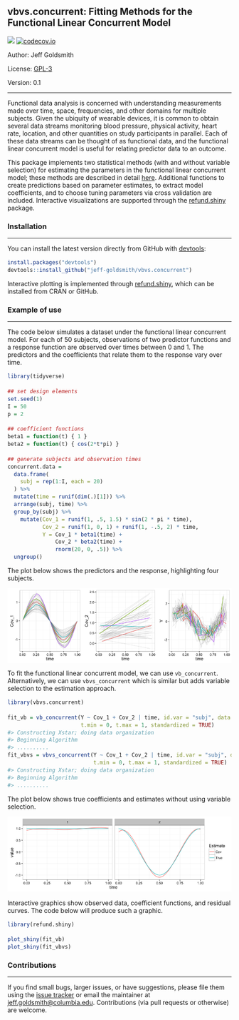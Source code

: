 
<!-- README.md is generated from README.Rmd. Please edit that file -->
vbvs.concurrent: Fitting Methods for the Functional Linear Concurrent Model
---------------------------------------------------------------------------

[![](https://travis-ci.org/jeff-goldsmith/vbvs.concurrent.svg?branch=master)](https://travis-ci.org/jeff-goldsmith/vbvs.concurrent) [![codecov.io](https://codecov.io/gh/jeff-goldsmith/vbvs.concurrent/coverage.svg?branch=master)](https://codecov.io/gh/jeff-goldsmith/vbvs.concurrent?branch=master)

Author: Jeff Goldsmith

License: [GPL-3](https://opensource.org/licenses/GPL-3.0)

Version: 0.1

------------------------------------------------------------------------

Functional data analysis is concerned with understanding measurements made over time, space, frequencies, and other domains for multiple subjects. Given the ubiquity of wearable devices, it is common to obtain several data streams monitoring blood pressure, physical activity, heart rate, location, and other quantities on study participants in parallel. Each of these data streams can be thought of as functional data, and the functional linear concurrent model is useful for relating predictor data to an outcome.

This package implements two statistical methods (with and without variable selection) for estimating the parameters in the functional linear concurrent model; these methods are described in detail [here](http://jeffgoldsmith.com/Downloads/VBVS.pdf). Additional functions to create predictions based on parameter estimates, to extract model coefficients, and to choose tuning parameters via cross validation are included. Interactive visualizations are supported through the [refund.shiny](https://github.com/refunders/refund.shiny) package.

### Installation

------------------------------------------------------------------------

You can install the latest version directly from GitHub with [devtools](https://github.com/hadley/devtools):

``` r
install.packages("devtools")
devtools::install_github("jeff-goldsmith/vbvs.concurrent")
```

Interactive plotting is implemented through [refund.shiny](https://github.com/refunders/refund.shiny), which can be installed from CRAN or GitHub.

### Example of use

------------------------------------------------------------------------

The code below simulates a dataset under the functional linear concurrent model. For each of 50 subjects, observations of two predictor functions and a response function are observed over times between 0 and 1. The predictors and the coefficients that relate them to the response vary over time.

``` r
library(tidyverse)

## set design elements
set.seed(1)
I = 50
p = 2

## coefficient functions
beta1 = function(t) { 1 }
beta2 = function(t) { cos(2*t*pi) }

## generate subjects and observation times
concurrent.data = 
  data.frame(
    subj = rep(1:I, each = 20)
  ) %>%
  mutate(time = runif(dim(.)[1])) %>%
  arrange(subj, time) %>%
  group_by(subj) %>%
    mutate(Cov_1 = runif(1, .5, 1.5) * sin(2 * pi * time),
           Cov_2 = runif(1, 0, 1) + runif(1, -.5, 2) * time,
           Y = Cov_1 * beta1(time) + 
               Cov_2 * beta2(time) +
               rnorm(20, 0, .5)) %>%
  ungroup()
```

The plot below shows the predictors and the response, highlighting four subjects.

<img src="README_files/figure-markdown_github/plot_data-1.png" style="display: block; margin: auto;" />

To fit the functional linear concurrent model, we can use `vb_concurrent`. Alternatively, we can use `vbvs_concurrent` which is similar but adds variable selection to the estimation approach.

``` r
library(vbvs.concurrent)

fit_vb = vb_concurrent(Y ~ Cov_1 + Cov_2 | time, id.var = "subj", data = concurrent.data, 
                       t.min = 0, t.max = 1, standardized = TRUE)
#> Constructing Xstar; doing data organization 
#> Beginning Algorithm 
#> ..........
fit_vbvs = vbvs_concurrent(Y ~ Cov_1 + Cov_2 | time, id.var = "subj", data = concurrent.data, 
                           t.min = 0, t.max = 1, standardized = TRUE)
#> Constructing Xstar; doing data organization 
#> Beginning Algorithm 
#> ..........
```

The plot below shows true coefficients and estimates without using variable selection.

![](README_files/figure-markdown_github/coefficients-1.png)

Interactive graphics show observed data, coefficient functions, and residual curves. The code below will produce such a graphic.

``` r
library(refund.shiny)

plot_shiny(fit_vb)
plot_shiny(fit_vbvs)
```

### Contributions

------------------------------------------------------------------------

If you find small bugs, larger issues, or have suggestions, please file them using the [issue tracker](https://github.com/jeff-goldsmith/vbvs.concurrent/issues) or email the maintainer at <jeff.goldsmith@columbia.edu>. Contributions (via pull requests or otherwise) are welcome.
